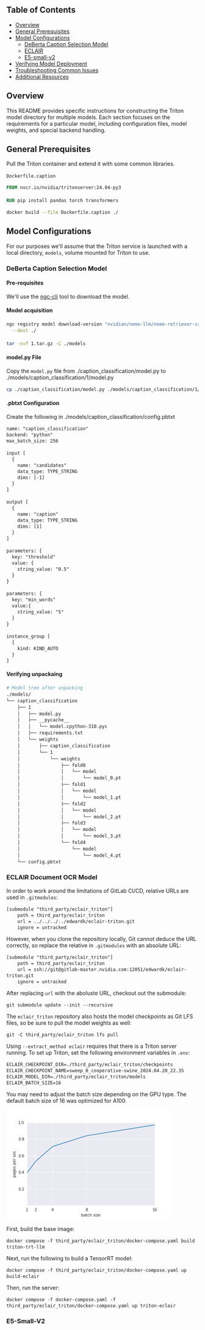 ## Table of Contents

- [Overview](#overview)
- [General Prerequisites](#general-prerequisites)
- [Model Configurations](#model-configurations)
  - [DeBerta Caption Selection Model](#deberta-caption-selection-model)
  - [ECLAIR](#eclair-document-ocr-model)
  - [E5-small-v2](#e5-small-v2)
- [Verifying Model Deployment](#verifying-model-deployment)
- [Troubleshooting Common Issues](#troubleshooting-common-issues)
- [Additional Resources](#additional-resources)

## Overview

This README provides specific instructions for constructing the Triton model directory for multiple models. Each section
focuses on the requirements for a particular model, including configuration files, model weights, and special backend
handling.

## General Prerequisites

Pull the Triton container and extend it with some common libraries.

`Dockerfile.caption`

```dockerfile
FROM nvcr.io/nvidia/tritonserver:24.04-py3

RUN pip install pandas torch transformers
```

```bash
docker build --file Dockerfile.caption ./
```

## Model Configurations

For our purposes we'll assume that the Triton service is launched with a local directory, `models`, volume mounted for
Triton to use.

### DeBerta Caption Selection Model

#### Pre-requisites

We'll use the [ngc-cli](https://org.ngc.nvidia.com/setup/installers/cli) tool to download the model.

#### Model acquisition

```bash
ngc registry model download-version "nvidian/nemo-llm/nemo-retriever-caption-classification-triton-pytorch:1" \
  --dest ./

tar -xvf 1.tar.gz -C ./models
```

#### model.py File

Copy the `model.py` file from ./caption_classification/model.py to ./models/caption_classification/1/model.py

```bash
cp ./caption_classification/model.py ./models/caption_classification/1/model.py
```

#### .pbtxt Configuration

Create the following in ./models/caption_classification/config.pbtxt

```plaintext
name: "caption_classification"
backend: "python"
max_batch_size: 256

input [
  {
    name: "candidates"
    data_type: TYPE_STRING
    dims: [-1]
  }
]

output [
  {
    name: "caption"
    data_type: TYPE_STRING
    dims: [1]
  }
]

parameters: {
  key: "threshold"
  value: {
    string_value: "0.5"
  }
}

parameters: {
  key: "min_words"
  value:{
    string_value: "5"
  }
}

instance_group [
  {
    kind: KIND_AUTO
  }
]
```

#### Verifying unpackaing

```bash
# Model tree after unpacking
./models/
└── caption_classification
    ├── 1
    │   ├── model.py
    │   ├── __pycache__
    │   │   └── model.cpython-310.pyc
    │   ├── requirements.txt
    │   └── weights
    │       ├── caption_classification
    │       └── 1
    │           └── weights
    │               ├── fold0
    │               │   └── model
    │               │       └── model_0.pt
    │               ├── fold1
    │               │   └── model
    │               │       └── model_1.pt
    │               ├── fold2
    │               │   └── model
    │               │       └── model_2.pt
    │               ├── fold3
    │               │   └── model
    │               │       └── model_3.pt
    │               └── fold4
    │                   └── model
    │                       └── model_4.pt
    └── config.pbtxt
```

### ECLAIR Document OCR Model

In order to work around the limitations of GitLab CI/CD, relative URLs are used in `.gitmodules`:

```
[submodule "third_party/eclair_triton"]
	path = third_party/eclair_triton
	url = ../../../../edwardk/eclair-triton.git
	ignore = untracked
```

However, when you clone the repository locally, Git cannot deduce the URL correctly, so replace
the relative in `.gitmodules` with an absolute URL:

```
[submodule "third_party/eclair_triton"]
	path = third_party/eclair_triton
	url = ssh://git@gitlab-master.nvidia.com:12051/edwardk/eclair-triton.git
	ignore = untracked
```

After replacing `url` with the aboluste URL, checkout out the submodule:

```
git submodule update --init --recursive
```

The `eclair_triton` repository also hosts the model checkpoints as Git LFS files, so be sure to
pull the model weights as well:

```
git -C third_party/eclair_triton lfs pull
```

Using `--extract_method eclair` requires that there is a Triton server running.
To set up Triton, set the following environment variables in `.env`:

```
ECLAIR_CHECKPOINT_DIR=./third_party/eclair_triton/checkpoints
ECLAIR_CHECKPOINT_NAME=sweep_0_cooperative-swine_2024.04.20_22.35
ECLAIR_MODEL_DIR=./third_party/eclair_triton/models
ECLAIR_BATCH_SIZE=16
```

You may need to adjust the batch size depending on the GPU type.
The default batch size of 16 was optimized for A100.

![](../docs/images/eclair_batch_size.png)

First, build the base image:

```
docker compose -f third_party/eclair_triton/docker-compose.yaml build triton-trt-llm
```

Next, run the following to build a TensorRT model:

```
docker compose -f third_party/eclair_triton/docker-compose.yaml up build-eclair
```

Then, run the server:

```
docker compose -f docker-compose.yaml -f third_party/eclair_triton/docker-compose.yaml up triton-eclair
```

### E5-Small-V2
